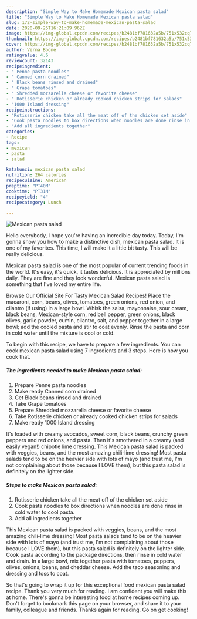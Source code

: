 ```yaml
---
description: "Simple Way to Make Homemade Mexican pasta salad"
title: "Simple Way to Make Homemade Mexican pasta salad"
slug: 172-simple-way-to-make-homemade-mexican-pasta-salad
date: 2020-09-25T16:21:09.962Z
image: https://img-global.cpcdn.com/recipes/b2481bf781632a5b/751x532cq70/mexican-pasta-salad-recipe-main-photo.jpg
thumbnail: https://img-global.cpcdn.com/recipes/b2481bf781632a5b/751x532cq70/mexican-pasta-salad-recipe-main-photo.jpg
cover: https://img-global.cpcdn.com/recipes/b2481bf781632a5b/751x532cq70/mexican-pasta-salad-recipe-main-photo.jpg
author: Verna Boone
ratingvalue: 4.6
reviewcount: 32143
recipeingredient:
- " Penne pasta noodles"
- " Canned corn drained"
- " Black beans rinsed and drained"
- " Grape tomatoes"
- " Shredded mozzarella cheese or favorite cheese"
- " Rotisserie chicken or already cooked chicken strips for salads"
- "1000 Island dressing"
recipeinstructions:
- "Rotisserie chicken take all the meat off of the chicken set aside"
- "Cook pasta noodles to box directions when noodles are done rinse in cold water to cool pasta."
- "Add all ingredients together"
categories:
- Recipe
tags:
- mexican
- pasta
- salad

katakunci: mexican pasta salad 
nutrition: 264 calories
recipecuisine: American
preptime: "PT40M"
cooktime: "PT31M"
recipeyield: "4"
recipecategory: Lunch

---
```



![Mexican pasta salad](https://img-global.cpcdn.com/recipes/b2481bf781632a5b/751x532cq70/mexican-pasta-salad-recipe-main-photo.jpg)

Hello everybody, I hope you're having an incredible day today. Today, I'm gonna show you how to make a distinctive dish, mexican pasta salad. It is one of my favorites. This time, I will make it a little bit tasty. This will be really delicious.

Mexican pasta salad is one of the most popular of current trending foods in the world. It's easy, it's quick, it tastes delicious. It is appreciated by millions daily. They are fine and they look wonderful. Mexican pasta salad is something that I've loved my entire life.

Browse Our Official Site For Tasty Mexican Salad Recipes! Place the macaroni, corn, beans, olives, tomatoes, green onions, red onion, and cilantro (if using) in a large bowl. Whisk the salsa, mayonnaise, sour cream, black beans, Mexican-style corn, red bell pepper, green onions, black olives, garlic powder, cumin, cilantro, salt, and pepper together in a large bowl; add the cooled pasta and stir to coat evenly. Rinse the pasta and corn in cold water until the mixture is cool or cold.


To begin with this recipe, we have to prepare a few ingredients. You can cook mexican pasta salad using 7 ingredients and 3 steps. Here is how you cook that.

<!--inarticleads1-->

##### The ingredients needed to make Mexican pasta salad:

1. Prepare  Penne pasta noodles
1. Make ready  Canned corn drained
1. Get  Black beans rinsed and drained
1. Take  Grape tomatoes
1. Prepare  Shredded mozzarella cheese or favorite cheese
1. Take  Rotisserie chicken or already cooked chicken strips for salads
1. Make ready 1000 Island dressing


It&#39;s loaded with creamy avocados, sweet corn, black beans, crunchy green peppers and red onions, and pasta. Then it&#39;s smothered in a creamy (and easily vegan!) chipotle lime dressing. This Mexican pasta salad is packed with veggies, beans, and the most amazing chili-lime dressing! Most pasta salads tend to be on the heavier side with lots of mayo (and trust me, I&#39;m not complaining about those because I LOVE them), but this pasta salad is definitely on the lighter side. 

<!--inarticleads2-->

##### Steps to make Mexican pasta salad:

1. Rotisserie chicken take all the meat off of the chicken set aside
1. Cook pasta noodles to box directions when noodles are done rinse in cold water to cool pasta.
1. Add all ingredients together


This Mexican pasta salad is packed with veggies, beans, and the most amazing chili-lime dressing! Most pasta salads tend to be on the heavier side with lots of mayo (and trust me, I&#39;m not complaining about those because I LOVE them), but this pasta salad is definitely on the lighter side. Cook pasta according to the package directions, then rinse in cold water and drain. In a large bowl, mix together pasta with tomatoes, peppers, olives, onions, beans, and cheddar cheese. Add the taco seasoning and dressing and toss to coat. 

So that's going to wrap it up for this exceptional food mexican pasta salad recipe. Thank you very much for reading. I am confident you will make this at home. There's gonna be interesting food at home recipes coming up. Don't forget to bookmark this page on your browser, and share it to your family, colleague and friends. Thanks again for reading. Go on get cooking!
